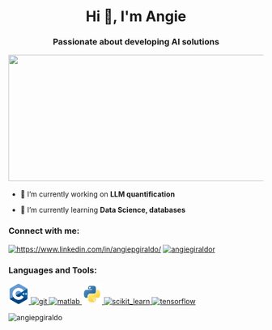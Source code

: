 <h1 align="center">Hi 👋, I'm Angie</h1>
<h3 align="center">Passionate about developing AI solutions</h3>

<p align="center">
  <img src="https://i.postimg.cc/RCRgyjSq/depositphotos-83475624-stock-illustration-abstract-color-backgrounds-painting-collage.webp" lt="Imagen" width="1000" height="250"/>
</p>


- 🔭 I’m currently working on **LLM quantification**

- 🌱 I’m currently learning **Data Science, databases**

<h3 align="left">Connect with me:</h3>
<p align="left">
<a href="https://linkedin.com/in/angiepgiraldo/" target="blank"><img align="center" src="https://raw.githubusercontent.com/rahuldkjain/github-profile-readme-generator/master/src/images/icons/Social/linked-in-alt.svg" alt="https://www.linkedin.com/in/angiepgiraldo/" height="30" width="40" /></a>
<a href="https://kaggle.com/angiegiraldor" target="blank"><img align="center" src="https://raw.githubusercontent.com/rahuldkjain/github-profile-readme-generator/master/src/images/icons/Social/kaggle.svg" alt="angiegiraldor" height="30" width="40" /></a>
</p>

<h3 align="left">Languages and Tools:</h3>
<p align="left"> <a href="https://www.w3schools.com/cpp/" target="_blank" rel="noreferrer"> <img src="https://raw.githubusercontent.com/devicons/devicon/master/icons/cplusplus/cplusplus-original.svg" alt="cplusplus" width="40" height="40"/> </a> <a href="https://git-scm.com/" target="_blank" rel="noreferrer"> <img src="https://www.vectorlogo.zone/logos/git-scm/git-scm-icon.svg" alt="git" width="40" height="40"/> </a> <a href="https://www.mathworks.com/" target="_blank" rel="noreferrer"> <img src="https://upload.wikimedia.org/wikipedia/commons/2/21/Matlab_Logo.png" alt="matlab" width="40" height="40"/> </a> <a href="https://www.python.org" target="_blank" rel="noreferrer"> <img src="https://raw.githubusercontent.com/devicons/devicon/master/icons/python/python-original.svg" alt="python" width="40" height="40"/> </a> <a href="https://scikit-learn.org/" target="_blank" rel="noreferrer"> <img src="https://upload.wikimedia.org/wikipedia/commons/0/05/Scikit_learn_logo_small.svg" alt="scikit_learn" width="40" height="40"/> </a> <a href="https://www.tensorflow.org" target="_blank" rel="noreferrer"> <img src="https://www.vectorlogo.zone/logos/tensorflow/tensorflow-icon.svg" alt="tensorflow" width="40" height="40"/> </a> </p>

<p><img align="center" src="https://github-readme-stats.vercel.app/api/top-langs?username=angiepgiraldo&show_icons=true&locale=en&layout=compact" alt="angiepgiraldo" /></p>


